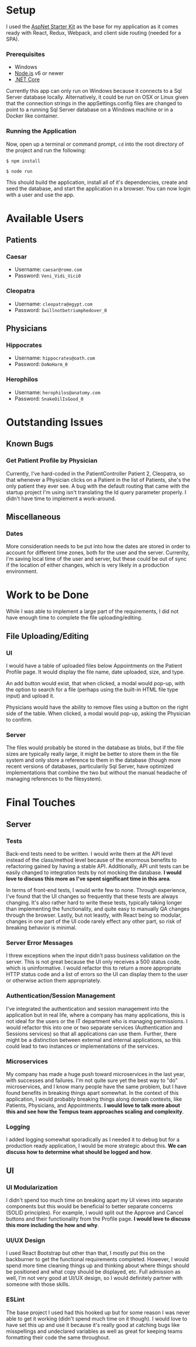 # Setup

I used the [AspNet Starter Kit](https://github.com/kriasoft/aspnet-starter-kit) as the base for my application as it comes ready with React, Redux, Webpack, and client side routing (needed for a SPA).

### Prerequisites
- Windows
- [Node.js](https://nodejs.org/en/) v6 or newer
- [.NET Core](https://www.microsoft.com/net/core#windowsvs2017)

Currently this app can only run on Windows because it connects to a Sql Server database locally.  Alternatively, it could be run on OSX or Linux given that the connection strings in the appSettings.config files are changed to point to a running Sql Server database on a Windows machine or in a Docker like container.

### Running the Application
Now, open up a terminal or command prompt, `cd` into the root directory of the project and run the following:

`$ npm install`

`$ node run`

This should build the application, install all of it's dependencies, create and seed the database, and start the application in a browser.  You can now login with a user and use the app.

# Available Users
## Patients

### Caesar
- Username: `caesar@rome.com`
- Password: `Veni_Vidi_Vici0`

### Cleopatra
- Username: `cleopatra@egypt.com`
- Password: `Iwillnotbetriumphedover_0`

## Physicians

### Hippocrates
- Username: `hippocrates@oath.com`
- Password: `DoNoHarm_0`

### Herophilos
- Username: `herophilos@anatomy.com`
- Password: `SnakeOilIsGood_0`

# Outstanding Issues
## Known Bugs
### Get Patient Profile by Physician
Currently, I've hard-coded in the PatientController Patient 2, Cleopatra, so that whenever a Physician clicks on a Patient in the list of Patients, she's the only patient they ever see.  A bug with the default routing that came with the startup project I'm using isn't translating the Id query parameter properly.  I didn't have time to implement a work-around.

## Miscellaneous
### Dates
More consideration needs to be put into how the dates are stored in order to account for different time zones, both for the user and the server.  Currenlty, I'm saving local time of the user and server, but these could be out of sync if the location of either changes, which is very likely in a production environment.

# Work to be Done
While I was able to implement a large part of the requirements, I did not have enough time to complete the file uploading/editing.

## File Uploading/Editing
### UI
I would have a table of uploaded files below Appointments on the Patient Profile page.  It would display the file name, date uploaded, size, and type.

An add button would exist, that when clicked, a modal would pop-up, with the option to search for a file (perhaps using the built-in HTML file type input) and upload it.

Physicians would have the ability to remove files using a button on the right side of the table.  When clicked, a modal would pop-up, asking the Physician to confirm.

### Server
The files would probably be stored in the database as blobs, but if the file sizes are typically really large, it might be better to store them in the file system and only store a reference to them in the database (though more recent versions of databases, particularily Sql Server, have optimized implementations that combine the two but without the manual headache of managing references to the filesystem).

# Final Touches
## Server
### Tests
Back-end tests need to be written.  I would write them at the API level instead of the class/method level because of the enormous benefits to refactoring gained by having a stable API.  Additionally, API unit tests can be easily changed to integration tests by not mocking the database.  **I would love to discuss this more as I've spent significant time in this area**.

In terms of front-end tests, I would write few to none.  Through experience, I've found that the UI changes so frequently that these tests are always changing.  It's also rather hard to write these tests, typically taking longer than implementing the functionality, and quite easy to manually QA changes through the browser.  Lastly, but not leastly, with React being so modular, changes in one part of the UI code rarely effect any other part, so risk of breaking behavior is minimal.

### Server Error Messages
I threw exceptions when the input didn't pass business validation on the server.  This is not great because the UI only receives a 500 status code, which is uninformative.  I would refactor this to return a more appropriate HTTP status code and a list of errors so the UI can display them to the user or otherwise action them appropriately.

### Authentication/Session Management
I've integrated the authentication and session management into the application but in real life, where a company has many applications, this is not ideal for the users or the IT department who is managing permissions.  I would refactor this into one or two separate services (Authentication and Sessions services) so that all applications can use them.  Further, there might be a distinction between external and internal applications, so this could lead to two instances or implementations of the services.

### Microservices
My company has made a huge push toward microservices in the last year, with successes and failures.  I'm not quite sure yet the best way to "do" microservices, and I know many people have the same problem, but I have found benefits in breaking things apart somewhat.  In the context of this application, I would probably breaking things along domain contexts, like Patients, Physicians, and Appointments.  **I would love to talk more about this and see how the Tempus team approaches scaling and complexity**.

### Logging
I added logging somewhat sporadically as I needed it to debug but for a production ready application, I would be more strategic about this.  **We can discuss how to determine what should be logged and how**.

## UI
### UI Modularization
I didn't spend too much time on breaking apart my UI views into separate components but this would be beneficial to better separate concerns (SOLID principles).  For example, I would split out the Approve and Cancel buttons and their functionality from the Profile page.  **I would love to discuss this more including the how and why**.

### UI/UX Design
I used React Bootstrap but other than that, I mostly put this on the backburner to get the functional requirements completed.  However, I would spend more time cleaning things up and thinking about where things should be positioned and what copy should be displayed, etc.  Full admission as well, I'm not very good at UI/UX design, so I would definitely partner with someone with those skills.

### ESLint
The base project I used had this hooked up but for some reason I was never able to get it working (didn't spend much time on it though).  I would love to have set this up and use it because it's really good at catching bugs like misspellings and undeclared variables as well as great for keeping teams formatting their code the same throughout.